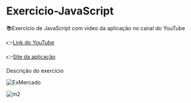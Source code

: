 # Exercicio-JavaScript
:books:Exercício de JavaScript com video da aplicação no canal do YouTube

:point_right:[Link do YouTube](https://www.youtube.com/watch?v=EWGTfOH_gHM&list=PLLnOc7WXnixzztqkT6b6icxogKQk0c2z2&index=1)

:point_right:[Site da aplicação](https://fabioflorencio.github.io/Exercicio-JavaScript/)

Descrição do exercício

![ExMercado](https://user-images.githubusercontent.com/78650091/130701125-63c4c836-1046-4679-aa4d-150ab3d78424.png)

![m2](https://user-images.githubusercontent.com/78650091/130701180-5cd3d505-4d47-47f2-beda-1866e3e2cb41.png)




